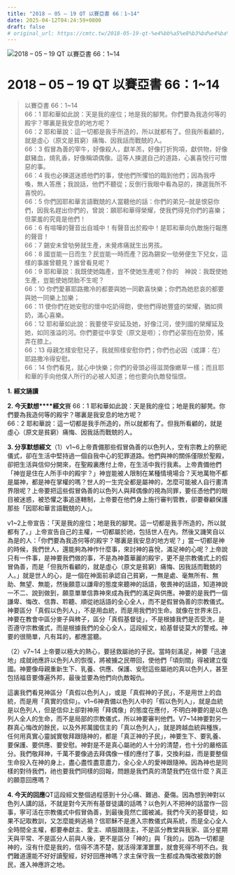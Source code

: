```yaml
---
title: "2018 – 05 – 19 QT 以賽亞書 66：1~14"
date: 2025-04-12T04:24:59+0800
draft: false
# original_url: https://cmtc.tw/2018-05-19-qt-%e4%bb%a5%e8%b3%bd%e4%ba%9e%e6%9b%b8-66%ef%bc%9a114
---
```


![2018 – 05 – 19 QT 以賽亞書 66：1\~14](/images/qt.jpg   "2018 – 05 – 19 QT 以賽亞書 66：1\~14")

# 2018 – 05 – 19 QT 以賽亞書 66：1\~14

> 以賽亞書 66：1\~14  
> 66：1 耶和華如此說：天是我的座位；地是我的腳凳。你們要為我造何等的殿宇？哪裏是我安息的地方呢？  
> 66：2 耶和華說：這一切都是我手所造的，所以就都有了。但我所看顧的，就是虛心（原文是貧窮）痛悔、因我話而戰兢的人。  
> 66：3 假冒為善的宰牛，好像殺人，獻羊羔，好像打折狗項，獻供物，好像獻豬血，燒乳香，好像稱頌偶像。這等人揀選自己的道路，心裏喜悅行可憎惡的事。  
> 66：4 我也必揀選迷惑他們的事，使他們所懼怕的臨到他們；因為我呼喚，無人答應；我說話，他們不聽從；反倒行我眼中看為惡的，揀選我所不喜悅的。  
> 66：5 你們因耶和華言語戰兢的人當聽他的話：你們的弟兄─就是恨惡你們，因我名趕出你們的，曾說：願耶和華得榮耀，使我們得見你們的喜樂；但蒙羞的究竟是他們！  
> 66：6 有喧嘩的聲音出自城中！有聲音出於殿中！是耶和華向仇敵施行報應的聲音！  
> 66：7 錫安未曾劬勞就生產，未覺疼痛就生出男孩。  
> 66：8 國豈能一日而生？民豈能一時而產？因為錫安一劬勞便生下兒女，這樣的事誰曾聽見？誰曾看見呢？  
> 66：9 耶和華說：我既使她臨產，豈不使她生產呢？你的　神說：我既使她生產，豈能使她閉胎不生呢？  
> 66：10 你們愛慕耶路撒冷的都要與她一同歡喜快樂；你們為她悲哀的都要與她一同樂上加樂；  
> 66：11 使你們在她安慰的懷中吃奶得飽，使他們得她豐盛的榮耀，猶如擠奶，滿心喜樂。  
> 66：12 耶和華如此說：我要使平安延及她，好像江河，使列國的榮耀延及她，如同漲溢的河。你們要從中享受（原文是咂）；你們必蒙抱在肋旁，搖弄在膝上。  
> 66：13 母親怎樣安慰兒子，我就照樣安慰你們；你們也必因（或譯：在）耶路撒冷得安慰。  
> 66：14 你們看見，就心中快樂；你們的骨頭必得滋潤像嫩草一樣；而且耶和華的手向他僕人所行的必被人知道；他也要向仇敵發惱恨。

**1.** **經文誦讀**

**2. 今天默想****經文**賽 66：1 耶和華如此說：天是我的座位；地是我的腳凳。你們要為我造何等的殿宇？哪裏是我安息的地方呢？  
66：2 耶和華說：這一切都是我手所造的，所以就都有了。但我所看顧的，就是虛心（原文是貧窮）痛悔、因我話而戰兢的人。

**3. 分享默想經文**（1）v1\~6上帝責備那些假冒偽善的以色列人，空有宗教上的祭祀儀式，卻在生活中堅持過一個自我中心的犯罪道路。他們與神的關係僅限於聖殿，卻把生活與信仰分開來，在聖殿裏應付上帝，在生活中我行我素。上帝責備他們「神豈是住在人所手中的殿宇？」神豈能被人限制在某種情境場合？天地萬物不都是屬神，都是神在掌權的嗎？世人的一生完全都是屬神的，怎麼可能被人自行畫清界限呢？上帝要把這些假冒偽善的以色列人與拜偶像的視為同罪，要任憑他們的眼目被迷惑，被恐懼之事追逐轄制，上帝要在他們身上施行審判管教，卻要眷顧保護那些「因耶和華言語戰兢的人」。

v1\~2上帝宣告：「天是我的座位；地是我的腳凳。這一切都是我手所造的，所以就都有了。」上帝宣告自己的主權，一切都屬於祂，包括世人在內。然後又譏笑自以為是的人：「你們要為我造何等的殿宇？哪裏是我安息的地方呢？」當一切都是神的時候，我們世人，還能夠為神作什麼事，來討神的喜悅，滿足神的心呢？上帝說只有一件事，是神要我們做的事，不是為神蓋華麗的殿宇，更不是宗教儀式上的假冒偽善，而是「但我所看顧的，就是虛心（原文是貧窮）痛悔、因我話而戰兢的人。」就是世人的心，是一個在神面前承認自己貧窮，一無是處、毫無所有、無助、無望、無能，然後願意以謙卑的態度來聽神的話語，敬畏神的話語，知道神說一不二、說到做到，願意單單信靠神來成為我們的滿足與供應。神要的是我們一個謙卑、悔改、信靠、聆聽、順從祂話語的全心全人，而不是假冒偽善的宗教儀式。神要區分「真假以色列人」，不是用血統，而是用我們的生命。就像在世界末日，神要在教會中區分麥子與稗子，區分「真假基督徒」，不是根據我們是否受洗，是否遵守宗教儀式，而是根據我們的全心全人，這段經文，給基督徒莫大的警戒。神要的很簡單，凡有耳的，都應當聽。

（2）v7\~14 上帝要以極大的熱心，要拯救屬祂的子民。當時刻滿足，神要「迅速地」成就祂應許以色列人的恢復，將被擄之民帶回，使他們「頃刻間」得被建立復國。神要像母親重新生下、乳養、供應、保護、安慰這些屬祂的真以色列人，甚至包括福音要傳遍外邦，最後並要為他們向仇敵報仇。

這裏我們看見神區分「真假以色列人」，或是「真假神的子民」，不是用世上的血統，而是用「真實的信仰」。v1\~6神責備以色列人中的「假以色列人」，就是血統是以色列人，但是信仰上卻對神用「拜偶像」的態度在應付，不明白神要的是以色列人全人的生命，而不是局部的宗教儀式，所以神要審判他們。V7\~14神要對另一群真心悔改的餘民，以及外邦萬國信主的「真以色列人」，就是跨越血統與種族，任何用真實心靈誠實敬拜跟隨神的，都是「真正神的子民」，神要生下、要乳養、要保護、要供應、要安慰。神對是不是真心屬祂的人十分的清楚，也十分的嚴格區分。我們敬拜神，千萬不要像過去拜偶像一樣的應付了事，交換利益，而是要整個生命投入在神的身上，盡心盡性盡意盡力，全心全人的愛神跟隨神。因為神也是同樣的對待我們，祂也要我們同樣的回報，問題是我們真的清楚我們在信什麼？真正的願意回應嗎？

**4. 今天的回應**QT這段經文整個過程感到十分心痛、難過、憂傷。因為想到神對以色列人講的話，不就是對今天所有基督徒講的話嗎？以色列人不把神的話當作一回事，寧可活在宗教儀式中假冒偽善，到最後竟然亡國被滅。我們今天的基督徒，如果不記取教訓，又怎麼能夠逃禍？信耶穌不是進入宗教儀式與系統，而是全心全人全時間全主權，都要奉獻主、愛主、順服跟隨主，不是區分教堂與我家、區分星期天與平常、不是區分人前與人後，更不是區分「神的」與「我的」。因為一切都是神的，沒有什麼是我的，信得不清不楚，就活得渾渾噩噩，就會死得不明不白。我們難道還能不好好讀聖經，好好回應神嗎？求主保守我一生都成為悔改被救的餘民，進入神應許之地。